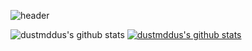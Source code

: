 ![header](https://capsule-render.vercel.app/api?type=Soft&color=ffe273&height=250&section=header&text=SeungYeon&fontSize=80&fontColor=ffffff)


![dustmddus's github stats](https://github-readme-stats.vercel.app/api?username=dustmddus&show_icons=true)
[![dustmddus's github stats](https://github-readme-stats.vercel.app/api/top-langs/?username=dustmddus&show_icons=true&hide_border=true&title_color=004386&icon_color=004386&layout=compact)](https://github.com/dustmddus)
